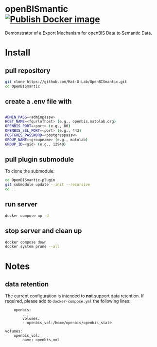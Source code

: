 
# openBISmantic [![Publish Docker image](https://github.com/Mat-O-Lab/OpenBISmantic/actions/workflows/PublishContainer.yml/badge.svg)](https://github.com/Mat-O-Lab/OpenBISmantic/actions/workflows/PublishContainer.yml)
Demonstrator of a Export Mechanism for openBIS Data to Semantic Data.

# Install

## pull repository
```bash
git clone https://github.com/Mat-O-Lab/OpenBISmantic.git
cd OpenBISmantic
```
## create a .env file with
```bash

ADMIN_PASS=<adminpassw>
HOST_NAME=<fqurlofhost> (e.g., openbis.matolab.org)
OPENBIS_PORT=<port> (e.g., 80)
OPENBIS_SSL_PORT=<port> (e.g., 443)
POSTGRES_PASSWORD=<postgrespassw>
GROUP_NAME=<groupname> (e.g., matolab)
GROUP_ID=<gid> (e.g., 12940)
```
## pull plugin submodule
To clone the submodule:
```bash
cd OpenBISmantic-plugin
git submodule update --init --recursive
cd ..
```

## run server
```bash
docker compose up -d
```

## stop server and clean up
```bash
docker compose down
docker system prune --all
```

# Notes

## data retention
The current configuration is intended to **not** support data retention. If required, please add to `docker-compose.yml` the following lines:
```
    openbis:
        ...
        volumes:
        - openbis_vol:/home/openbis/openbis_state
    
volumes:
    openbis_vol:
        name: openbis_vol

```

